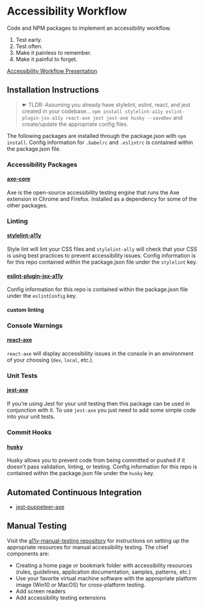 # Accessibility Workflow
Code and NPM packages to implement an accessibility workflow.

1. Test early.
1. Test often.
1. Make it painless to remember.
1. Make it painful to forget.

[Accessibility Workflow Presentation](https://docs.google.com/presentation/d/1aENJvDoKtUL0n1fpzoSs-KxlNNVuggwvhi85dg6IkR8/edit?usp=sharing)

## Installation Instructions
> ☛ TLDR: Assuming you already have stylelint, eslint, react, and jest created in your codebase... ```npm install stylelint-a11y eslint-plugin-jsx-a11y react-axe jest jest-axe husky --saveDev``` and create/update the appropriate config files.

The following packages are installed through the package.json with `npm install`. Config information for `.babelrc` and `.eslintrc` is contained within the package.json file.

### Accessibility Packages
#### [axe-core](https://github.com/dequelabs/axe-core)
Axe is the open-source accessibility testing engine that runs the Axe extension in Chrome and Firefox. Installed as a dependency for some of the other packages.

### Linting
#### [stylelint-a11y](https://github.com/YozhikM/stylelint-a11y)
Style lint will lint your CSS files and `stylelint-ally` will check that your CSS is using best practices to prevent accessibility issues. Config information is for this repo contained within the package.json file under the `stylelint` key.

#### [eslint-plugin-jsx-a11y](https://github.com/evcohen/eslint-plugin-jsx-a11y)
Config information for this repo is contained within the package.json file under the `eslintConfig` key.

#### custom linting

### Console Warnings
#### [react-axe](https://github.com/dequelabs/react-axe)
`react-axe` will display accessibility issues in the console in an environment of your choosing (`dev`, `local`, etc.).

### Unit Tests
#### [jest-axe](https://github.com/nickcolley/jest-axe)
If you&rsquo;re using Jest for your unit testing then this package can be used in conjunction with it. To use `jest-axe` you just need to add some simple code into your unit tests.

### Commit Hooks
#### [husky](https://github.com/typicode/husky)
Husky allows you to prevent code from being committed or pushed if it doesn't pass validation, linting, or testing. Config information for this repo is contained within the package.json file under the `husky` key.

## Automated Continuous Integration
- [jest-puppeteer-axe](https://github.com/WordPress/gutenberg/tree/master/packages/jest-puppeteer-axe)

## Manual Testing
Visit the [a11y-manual-testing repository](https://github.com/nelilly/a11y-manual-testing) for instructions on setting up the appropriate resources for manual accessibility testing. The chief components are: 

- Creating a home page or bookmark folder with accessibility resources (rules, guidelines, application documentation, samples, patterns, etc.)
- Use your favorite virtual machine software with the appropriate platform image (Win10 or MacOS) for cross-platform testing.
- Add screen readers
- Add accessibility testing extensions
